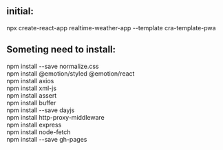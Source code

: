 ## initial:
npx create-react-app realtime-weather-app --template cra-template-pwa

## Someting need to install:
npm install --save normalize.css <br>
npm install @emotion/styled @emotion/react <br>
npm install axios <br>
npm install xml-js <br>
npm install assert <br> 
npm install buffer <br>
npm install --save dayjs <br>
npm install http-proxy-middleware <br>
npm install express <br>
npm install node-fetch <br>
npm install --save gh-pages <br>
